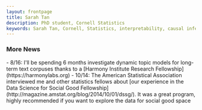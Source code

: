 ```yaml
---
layout: frontpage
title: Sarah Tan
description: PhD student, Cornell Statistics
keywords: Sarah Tan, Cornell, Statistics, interpretability, causal inference
---
```


<div class="row-fluid" id="news"><h3>More News</h3>
</div>
- 8/16: I'll be spending 6 months investigate dynamic topic models for long-term text corpuses thanks to a [Harmony Institute Research Fellowship](https://harmonylabs.org)
- 10/14: The American Statistical Association interviewed me and other statistics fellows about [our experience in the Data Science for Social Good Fellowship](http://magazine.amstat.org/blog/2014/10/01/dssg/). It was a great program, highly recommended if you want to explore the data for social good space
